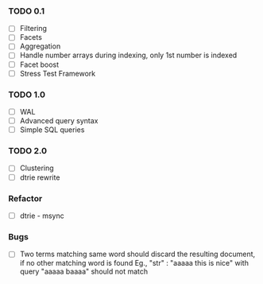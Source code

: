 ### TODO 0.1

- [ ] Filtering
- [ ] Facets
- [ ] Aggregation
- [ ] Handle number arrays during indexing, only 1st number is indexed
- [ ] Facet boost
- [ ] Stress Test Framework

### TODO 1.0

- [ ] WAL
- [ ] Advanced query syntax
- [ ] Simple SQL queries

### TODO 2.0

- [ ] Clustering
- [ ] dtrie rewrite

### Refactor

- [ ] dtrie - msync

### Bugs

- [ ] Two terms matching same word should discard the resulting document, if no other matching word is found
     Eg., "str" : "aaaaa this is nice" with query "aaaaa baaaa" should not match


